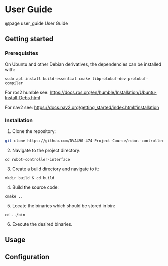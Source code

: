 User Guide
=======================

@page user_guide User Guide


Getting started
-----------------------

### Prerequisites
On Ubuntu and other Debian derivatives, the dependencies can be installed with:
```
sudo apt install build-essential cmake libprotobuf-dev protobuf-compiler
```

For ros2 humble see: https://docs.ros.org/en/humble/Installation/Ubuntu-Install-Debs.html

For nav2 see: https://docs.nav2.org/getting_started/index.html#installation

### Installation
1. Clone the repository:
```sh
git clone https://github.com/DVA490-474-Project-Course/robot-controller-interface.git
```
2. Navigate to the project directory:
```
cd robot-controller-interface
```
3. Create a build directory and navigate to it:
```
mkdir build & cd build
```
4. Build the source code:
```
cmake ..
```
5. Locate the binaries which should be stored in bin:
```
cd ../bin
```
6. Execute the desired binaries.

Usage
-----------------------

Configuration
-----------------------
